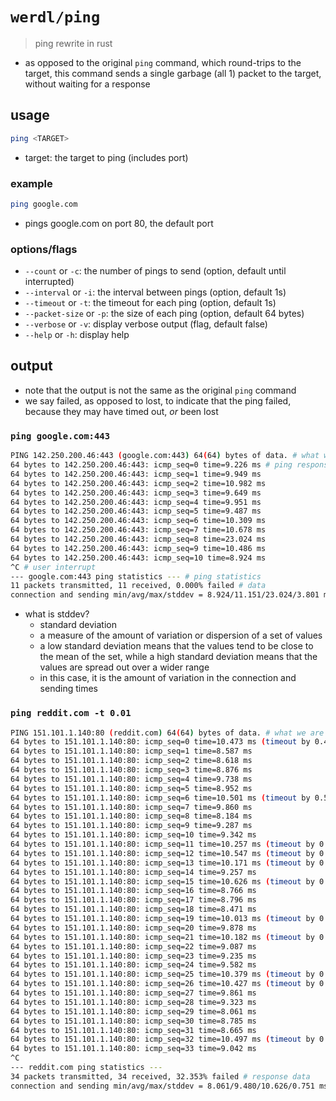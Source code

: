 # `werdl/ping`
> ping rewrite in rust
- as opposed to the original `ping` command, which round-trips to the target, this command sends a single garbage (all 1) packet to the target, without waiting for a response
## usage
```sh
ping <TARGET>
```
- target: the target to ping (includes port)
### example
```sh
ping google.com
```
- pings google.com on port 80, the default port
### options/flags
- `--count` or `-c`: the number of pings to send (option, default until interrupted)
- `--interval` or `-i`: the interval between pings (option, default 1s)
- `--timeout` or `-t`: the timeout for each ping (option, default 1s)
- `--packet-size` or `-p`: the size of each ping (option, default 64 bytes)
- `--verbose` or `-v`: display verbose output (flag, default false)
- `--help` or `-h`: display help
## output
- note that the output is not the same as the original `ping` command
- we say failed, as opposed to lost, to indicate that the ping failed, because they may have timed out, _or_ been lost
### `ping google.com:443`
```sh
PING 142.250.200.46:443 (google.com:443) 64(64) bytes of data. # what we are pinging
64 bytes to 142.250.200.46:443: icmp_seq=0 time=9.226 ms # ping response
64 bytes to 142.250.200.46:443: icmp_seq=1 time=9.949 ms
64 bytes to 142.250.200.46:443: icmp_seq=2 time=10.982 ms
64 bytes to 142.250.200.46:443: icmp_seq=3 time=9.649 ms
64 bytes to 142.250.200.46:443: icmp_seq=4 time=9.951 ms
64 bytes to 142.250.200.46:443: icmp_seq=5 time=9.487 ms
64 bytes to 142.250.200.46:443: icmp_seq=6 time=10.309 ms
64 bytes to 142.250.200.46:443: icmp_seq=7 time=10.678 ms
64 bytes to 142.250.200.46:443: icmp_seq=8 time=23.024 ms
64 bytes to 142.250.200.46:443: icmp_seq=9 time=10.486 ms
64 bytes to 142.250.200.46:443: icmp_seq=10 time=8.924 ms
^C # user interrupt
--- google.com:443 ping statistics --- # ping statistics
11 packets transmitted, 11 received, 0.000% failed # data
connection and sending min/avg/max/stddev = 8.924/11.151/23.024/3.801 ms # data
```
- what is stddev?
  - standard deviation
  - a measure of the amount of variation or dispersion of a set of values
  - a low standard deviation means that the values tend to be close to the mean of the set, while a high standard deviation means that the values are spread out over a wider range
  - in this case, it is the amount of variation in the connection and sending times
### `ping reddit.com -t 0.01`
```sh
PING 151.101.1.140:80 (reddit.com) 64(64) bytes of data. # what we are pinging
64 bytes to 151.101.1.140:80: icmp_seq=0 time=10.473 ms (timeout by 0.473ms) # ping response, which timed out
64 bytes to 151.101.1.140:80: icmp_seq=1 time=8.587 ms
64 bytes to 151.101.1.140:80: icmp_seq=2 time=8.618 ms
64 bytes to 151.101.1.140:80: icmp_seq=3 time=8.876 ms
64 bytes to 151.101.1.140:80: icmp_seq=4 time=9.738 ms
64 bytes to 151.101.1.140:80: icmp_seq=5 time=8.952 ms
64 bytes to 151.101.1.140:80: icmp_seq=6 time=10.501 ms (timeout by 0.501ms)
64 bytes to 151.101.1.140:80: icmp_seq=7 time=9.860 ms
64 bytes to 151.101.1.140:80: icmp_seq=8 time=8.184 ms
64 bytes to 151.101.1.140:80: icmp_seq=9 time=9.287 ms
64 bytes to 151.101.1.140:80: icmp_seq=10 time=9.342 ms
64 bytes to 151.101.1.140:80: icmp_seq=11 time=10.257 ms (timeout by 0.257ms)
64 bytes to 151.101.1.140:80: icmp_seq=12 time=10.547 ms (timeout by 0.547ms)
64 bytes to 151.101.1.140:80: icmp_seq=13 time=10.171 ms (timeout by 0.171ms)
64 bytes to 151.101.1.140:80: icmp_seq=14 time=9.257 ms
64 bytes to 151.101.1.140:80: icmp_seq=15 time=10.626 ms (timeout by 0.626ms)
64 bytes to 151.101.1.140:80: icmp_seq=16 time=8.766 ms
64 bytes to 151.101.1.140:80: icmp_seq=17 time=8.796 ms
64 bytes to 151.101.1.140:80: icmp_seq=18 time=8.471 ms
64 bytes to 151.101.1.140:80: icmp_seq=19 time=10.013 ms (timeout by 0.013ms)
64 bytes to 151.101.1.140:80: icmp_seq=20 time=9.878 ms
64 bytes to 151.101.1.140:80: icmp_seq=21 time=10.182 ms (timeout by 0.182ms)
64 bytes to 151.101.1.140:80: icmp_seq=22 time=9.087 ms
64 bytes to 151.101.1.140:80: icmp_seq=23 time=9.235 ms
64 bytes to 151.101.1.140:80: icmp_seq=24 time=9.582 ms
64 bytes to 151.101.1.140:80: icmp_seq=25 time=10.379 ms (timeout by 0.379ms)
64 bytes to 151.101.1.140:80: icmp_seq=26 time=10.427 ms (timeout by 0.427ms)
64 bytes to 151.101.1.140:80: icmp_seq=27 time=9.861 ms
64 bytes to 151.101.1.140:80: icmp_seq=28 time=9.323 ms
64 bytes to 151.101.1.140:80: icmp_seq=29 time=8.061 ms
64 bytes to 151.101.1.140:80: icmp_seq=30 time=8.785 ms
64 bytes to 151.101.1.140:80: icmp_seq=31 time=8.665 ms
64 bytes to 151.101.1.140:80: icmp_seq=32 time=10.497 ms (timeout by 0.497ms)
64 bytes to 151.101.1.140:80: icmp_seq=33 time=9.042 ms
^C
--- reddit.com ping statistics ---
34 packets transmitted, 34 received, 32.353% failed # response data 
connection and sending min/avg/max/stddev = 8.061/9.480/10.626/0.751 ms
```